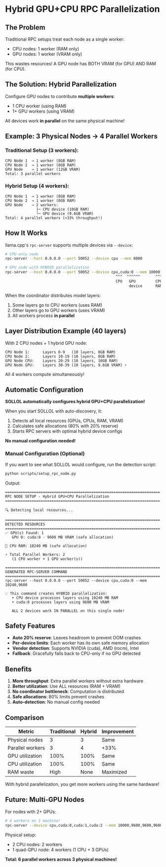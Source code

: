 # Hybrid GPU+CPU RPC Parallelization

## The Problem

Traditional RPC setups treat each node as a single worker:
- CPU nodes: 1 worker (RAM only)
- GPU nodes: 1 worker (VRAM only)

This wastes resources! A GPU node has BOTH VRAM (for GPU) AND RAM (for CPU).

## The Solution: Hybrid Parallelization

Configure GPU nodes to contribute **multiple workers**:
- 1 CPU worker (using RAM)
- 1+ GPU workers (using VRAM)

All devices work **in parallel** on the same physical machine!

## Example: 3 Physical Nodes → 4 Parallel Workers

### Traditional Setup (3 workers):
```
CPU Node 1  → 1 worker (8GB RAM)
CPU Node 2  → 1 worker (8GB RAM)
GPU Node    → 1 worker (12GB VRAM)
Total: 3 parallel workers
```

### Hybrid Setup (4 workers):
```
CPU Node 1  → 1 worker (8GB RAM)
CPU Node 2  → 1 worker (8GB RAM)
GPU Node    → 2 workers:
              ├─ CPU device (10GB RAM)
              └─ GPU device (9.6GB VRAM)
Total: 4 parallel workers (+33% throughput!)
```

## How It Works

llama.cpp's `rpc-server` supports multiple devices via `--device`:

```bash
# CPU-only node
rpc-server --host 0.0.0.0 --port 50052 --device cpu --mem 8000

# GPU node with HYBRID parallelization
rpc-server --host 0.0.0.0 --port 50052 --device cpu,cuda:0 --mem 10000,9600
                                                  ^^^  ^^^^^^       ^^^^^  ^^^^
                                                  CPU   GPU         CPU    GPU
                                                        device      RAM    VRAM
```

When the coordinator distributes model layers:
1. Some layers go to CPU workers (uses RAM)
2. Other layers go to GPU workers (uses VRAM)
3. All workers process **in parallel**

## Layer Distribution Example (40 layers)

With 2 CPU nodes + 1 hybrid GPU node:

```
CPU Node 1:      Layers 0-9   (10 layers, 8GB RAM)
CPU Node 2:      Layers 10-19 (10 layers, 8GB RAM)
GPU Node CPU:    Layers 20-29 (10 layers, 10GB RAM)
GPU Node GPU:    Layers 30-39 (10 layers, 9.6GB VRAM) ⚡
```

All 4 workers compute simultaneously!

## Automatic Configuration

**SOLLOL automatically configures hybrid GPU+CPU parallelization!**

When you start SOLLOL with auto-discovery, it:
1. Detects all local resources (GPUs, CPUs, RAM, VRAM)
2. Calculates safe allocations (80% with 20% reserve)
3. Starts RPC servers with optimal hybrid device configs

**No manual configuration needed!**

### Manual Configuration (Optional)

If you want to see what SOLLOL would configure, run the detection script:

```bash
python scripts/setup_rpc_node.py
```

Output:
```
======================================================================
RPC NODE SETUP - Hybrid GPU+CPU Parallelization
======================================================================

🔍 Detecting local resources...

======================================================================
DETECTED RESOURCES
======================================================================
✅ GPU(s) Found: 1
   GPU 0: cuda:0 - 9600 MB VRAM (safe allocation)

💾 CPU RAM: 10240 MB (safe allocation)

⚡ Total Parallel Workers: 2
   (1 CPU worker + 1 GPU worker(s))

======================================================================
GENERATED RPC-SERVER COMMAND
======================================================================
rpc-server --host 0.0.0.0 --port 50052 --device cpu,cuda:0 --mem 10240,9600

💡 This command creates HYBRID parallelization:
   • CPU device processes layers using 10240 MB RAM
   • cuda:0 processes layers using 9600 MB VRAM

   ALL 2 devices work IN PARALLEL on this single node!
```

## Safety Features

- **Auto 20% reserve**: Leaves headroom to prevent OOM crashes
- **Per-device limits**: Each worker has its own safe memory allocation
- **Vendor detection**: Supports NVIDIA (cuda), AMD (rocm), Intel
- **Fallback**: Gracefully falls back to CPU-only if no GPU detected

## Benefits

1. **More throughput**: Extra parallel workers without extra hardware
2. **Better utilization**: Use ALL resources (RAM + VRAM)
3. **No coordinator bottleneck**: Computation is distributed
4. **Safe allocations**: 80% limits prevent crashes
5. **Auto-detection**: No manual config needed

## Comparison

| Metric | Traditional | Hybrid | Improvement |
|--------|-------------|--------|-------------|
| Physical nodes | 3 | 3 | Same |
| Parallel workers | 3 | 4 | +33% |
| GPU utilization | 100% | 100% | Same |
| CPU utilization | 100% | 100% | Same |
| RAM waste | High | None | Maximized |

With hybrid parallelization, you get more workers using the same hardware!

## Future: Multi-GPU Nodes

For nodes with 2+ GPUs:

```bash
# 4 workers on 1 machine!
rpc-server --device cpu,cuda:0,cuda:1,cuda:2 --mem 10000,9600,9600,9600
```

Physical setup:
- 2 CPU nodes: 2 workers
- 1 quad-GPU node: 4 workers (1 CPU + 3 GPUs)

**Total: 6 parallel workers across 3 physical machines!**
